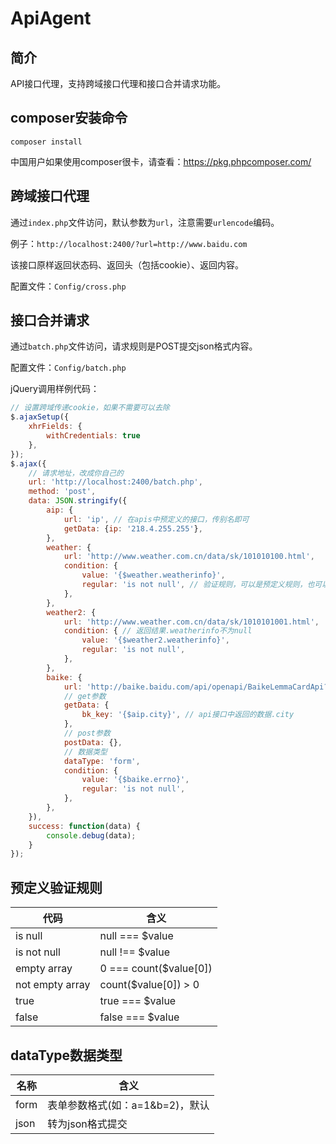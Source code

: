 # ApiAgent

## 简介

API接口代理，支持跨域接口代理和接口合并请求功能。

## composer安装命令

~~~
composer install
~~~

中国用户如果使用composer很卡，请查看：https://pkg.phpcomposer.com/

## 跨域接口代理

通过`index.php`文件访问，默认参数为`url`，注意需要`urlencode`编码。

例子：`http://localhost:2400/?url=http://www.baidu.com`

该接口原样返回状态码、返回头（包括cookie）、返回内容。

配置文件：`Config/cross.php`

## 接口合并请求

通过`batch.php`文件访问，请求规则是POST提交json格式内容。

配置文件：`Config/batch.php`

jQuery调用样例代码：

~~~js
// 设置跨域传递cookie，如果不需要可以去除
$.ajaxSetup({
	xhrFields: {
		withCredentials: true
	},
});
$.ajax({
	// 请求地址，改成你自己的
	url: 'http://localhost:2400/batch.php',
	method: 'post',
	data: JSON.stringify({
		aip: {
			url: 'ip', // 在apis中预定义的接口，传别名即可
			getData: {ip: '218.4.255.255'},
		},
		weather: {
			url: 'http://www.weather.com.cn/data/sk/101010100.html',
			condition: {
				value: '{$weather.weatherinfo}',
				regular: 'is not null', // 验证规则，可以是预定义规则，也可以是正则
			},
		},
		weather2: {
			url: 'http://www.weather.com.cn/data/sk/1010101001.html',
			condition: { // 返回结果.weatherinfo不为null
				value: '{$weather2.weatherinfo}',
				regular: 'is not null',
			},
		},
		baike: {
			url: 'http://baike.baidu.com/api/openapi/BaikeLemmaCardApi?scope=103&format=json&appid=379020&bk_length=600',
			// get参数
			getData: {
				bk_key: '{$aip.city}', // api接口中返回的数据.city
			},
			// post参数
			postData: {},
			// 数据类型
			dataType: 'form',
			condition: {
				value: '{$baike.errno}',
				regular: 'is not null',
			},
		},
	}),
	success: function(data)	{
		console.debug(data);
	}
});
~~~

## 预定义验证规则

| 代码 | 含义 |
| - | - |
| is null | null === $value |
| is not null | null !== $value |
| empty array | 0 === count($value[0]) |
| not empty array | count($value[0]) > 0 |
| true | true === $value |
| false | false === $value |

## dataType数据类型

| 名称 | 含义 |
| - | - |
| form | 表单参数格式(如：a=1&b=2)，默认 |
| json | 转为json格式提交 |